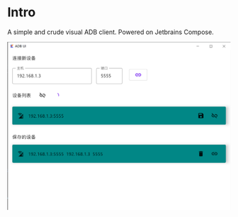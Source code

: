 # Intro

A simple and crude visual ADB client. Powered on Jetbrains Compose.

![Screenshot](assets/screenshot.png)